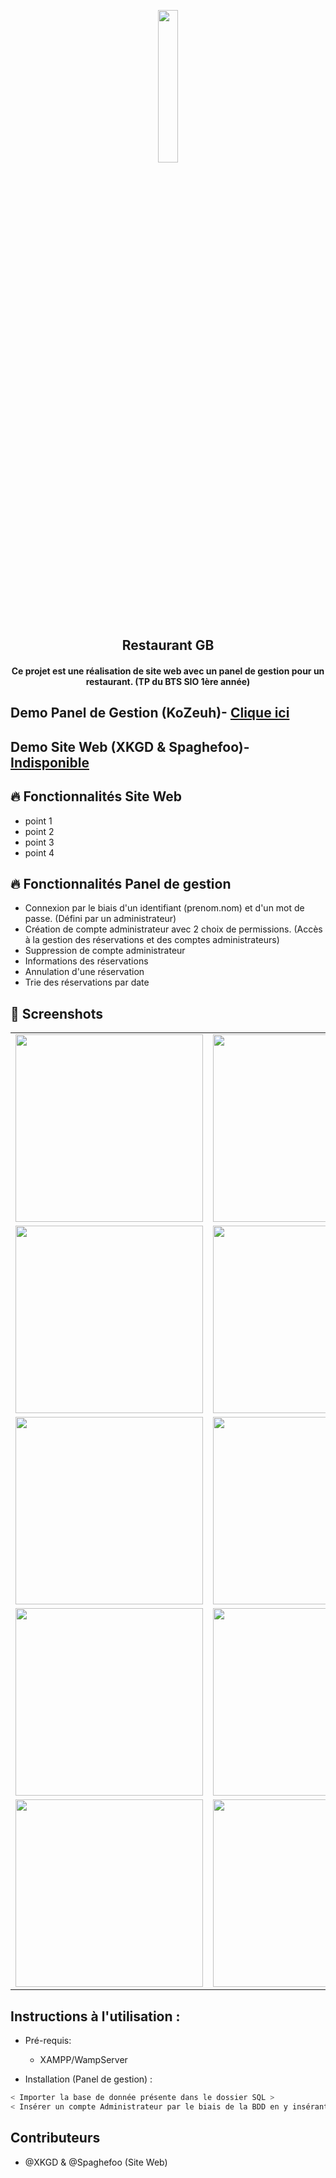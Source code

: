 <p align="center">
  <img src="https://zupimages.net/up/22/03/szu1.png"  width="25%"/>
</a>
    
</p>

<h2 align="center"> Restaurant GB </h2>
<h4 align="center"> Ce projet est une réalisation de site web avec un panel de gestion pour un restaurant. (TP du BTS SIO 1ère année) <h4>

## Demo Panel de Gestion (KoZeuh)- [Clique ici](https://streamable.com/n387mg)
## Demo Site Web (XKGD & Spaghefoo)- [Indisponible](link)

## :fire: Fonctionnalités Site Web

- point 1
- point 2
- point 3
- point 4

## :fire: Fonctionnalités Panel de gestion

- Connexion par le biais d'un identifiant (prenom.nom) et d'un mot de passe. (Défini par un administrateur)
- Création de compte administrateur avec 2 choix de permissions. (Accès à la gestion des réservations et des comptes administrateurs)
- Suppression de compte administrateur
- Informations des réservations
- Annulation d'une réservation
- Trie des réservations par date

## :iphone: Screenshots

|                                   |                                   |
| --------------------------------- | --------------------------------- |
| <img src="images/"  width="300"/> | <img src="images/"  width="300"/> |
| <img src="images/" width="300"/>  | <img src="images/" width="300"/>  |
| <img src="images/" width="300"/>  | <img src="images/" width="300"/>  |
| <img src="images/" width="300"/>  | <img src="images/" width="300"/>  |
| <img src="images/" width="300"/>  | <img src="images/" width="300"/>  |

## Instructions à l'utilisation :

- Pré-requis:

  - XAMPP/WampServer

- Installation (Panel de gestion) :

```bash
< Importer la base de donnée présente dans le dossier SQL >
< Insérer un compte Administrateur par le biais de la BDD en y insérant un mot de passe sous format MD5 (https://md5decrypt.net/ <- Pour crypter le mdp souhaité) >
```


## Contributeurs

- @XKGD & @Spaghefoo (Site Web)
